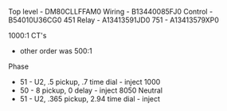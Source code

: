 Top level - DM80CLLFFAM0
Wiring - B13440085FJ0
Control - B54010U36CG0
451 Relay - A13413591JD0
751 - A13413579XP0

1000:1 CT's
- other order was 500:1

Phase
- 51 - U2, .5 pickup, .7 time dial - inject 1000
- 50 - 8 pickup, 0 delay - inject 8050
Neutral
- 51 - U2, .365 pickup, 2.94 time dial - inject 